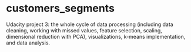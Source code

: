 # customers_segments
Udacity project 3: the whole cycle of data processing (including data cleaning, working with missed values, feature selection, scaling, dimensional reduction with PCA), visualizations, k-means implementation, and data analysis. 
